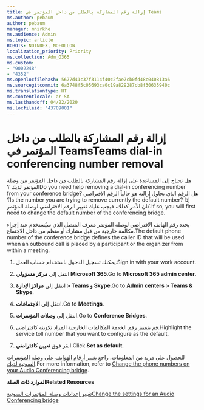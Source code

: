 ```yaml
---
title: إزالة رقم المشاركة بالطلب من داخل المؤتمر في Teams
ms.author: pebaum
author: pebaum
manager: mnirkhe
ms.audience: Admin
ms.topic: article
ROBOTS: NOINDEX, NOFOLLOW
localization_priority: Priority
ms.collection: Adm_O365
ms.custom:
- "9002248"
- "4352"
ms.openlocfilehash: 5677d41c37f3114f40c2fae7cb0fd48c040813a6
ms.sourcegitcommit: 6a3748f5c05693ca0c19a829287cb8f30635940c
ms.translationtype: HT
ms.contentlocale: ar-SA
ms.lasthandoff: 04/22/2020
ms.locfileid: "43789001"
---
```

# <a name="teams-dial-in-conferencing-number-removal"></a><span data-ttu-id="07ebe-102">إزالة رقم المشاركة بالطلب من داخل المؤتمر في Teams</span><span class="sxs-lookup"><span data-stu-id="07ebe-102">Teams dial-in conferencing number removal</span></span>

<span data-ttu-id="07ebe-103">هل تحتاج إلى المساعدة على إزالة رقم المشاركة بالطلب من داخل المؤتمر من وصلة المؤتمر لديك ؟</span><span class="sxs-lookup"><span data-stu-id="07ebe-103">Do you need help removing a dial-in conferencing number from your conference bridge?</span></span> <span data-ttu-id="07ebe-104">هل الرقم الذي تحاول إزالته هو حالياً الرقم الافتراضي ؟</span><span class="sxs-lookup"><span data-stu-id="07ebe-104">Is the number you are trying to remove currently the default number?</span></span> <span data-ttu-id="07ebe-105">إذا كان الأمر كذلك، فيجب عليك تغيير الرقم الافتراضي لوصلة المؤتمر.</span><span class="sxs-lookup"><span data-stu-id="07ebe-105">If so, you will first need to change the default number of the conferencing bridge.</span></span>

<span data-ttu-id="07ebe-106">يحدد رقم الهاتف الافتراضي لوصلة المؤتمر معرف المتصل الذي سيُستخدم عند إجراء مكالمة خارجية من قبل مشارك أو منظم من داخل الاجتماع.</span><span class="sxs-lookup"><span data-stu-id="07ebe-106">The default phone number of the conference bridge defines the caller ID that will be used when an outbound call is placed by a participant or the organizer from within a meeting.</span></span>

1. <span data-ttu-id="07ebe-107">يمكنك تسجيل الدخول باستخدام حساب العمل.</span><span class="sxs-lookup"><span data-stu-id="07ebe-107">Sign in with your work account.</span></span>

2. <span data-ttu-id="07ebe-108">انتقل إلى **مركز مسؤولي Microsoft 365**.</span><span class="sxs-lookup"><span data-stu-id="07ebe-108">Go to **Microsoft 365 admin center**.</span></span>

3. <span data-ttu-id="07ebe-109">انتقل إلى **مراكز الإدارة > Teams و Skype**.</span><span class="sxs-lookup"><span data-stu-id="07ebe-109">Go to **Admin centers > Teams & Skype**.</span></span>

4. <span data-ttu-id="07ebe-110">انتقل إلى **الاجتماعات**.</span><span class="sxs-lookup"><span data-stu-id="07ebe-110">Go to **Meetings**.</span></span>

5. <span data-ttu-id="07ebe-111">انتقل إلى **وصلات المؤتمرات**.</span><span class="sxs-lookup"><span data-stu-id="07ebe-111">Go to **Conference Bridges**.</span></span>

6. <span data-ttu-id="07ebe-112">قم بتمييز رقم الخدمة المكالمات الخارجية المراد تكوينه كافتراضي.</span><span class="sxs-lookup"><span data-stu-id="07ebe-112">Highlight the service toll number that you want to configure as the default.</span></span>

7. <span data-ttu-id="07ebe-113">انقر فوق **تعيين كافتراضي**.</span><span class="sxs-lookup"><span data-stu-id="07ebe-113">Click **Set as default**.</span></span>

<span data-ttu-id="07ebe-114">للحصول على مزيد من المعلومات، راجع [تغيير أرقام الهواتف على وصلة المؤتمرات الصوتية لديك](https://docs.microsoft.com/microsoftteams/change-the-phone-numbers-on-your-audio-conferencing-bridge).</span><span class="sxs-lookup"><span data-stu-id="07ebe-114">For more information, refer to [Change the phone numbers on your Audio Conferencing bridge](https://docs.microsoft.com/microsoftteams/change-the-phone-numbers-on-your-audio-conferencing-bridge).</span></span>

<span data-ttu-id="07ebe-115">**الموارد ذات الصلة**</span><span class="sxs-lookup"><span data-stu-id="07ebe-115">**Related Resources**</span></span>

[<span data-ttu-id="07ebe-116">تغيير إعدادات وصلة المؤتمرات الصوتية</span><span class="sxs-lookup"><span data-stu-id="07ebe-116">Change the settings for an Audio Conferencing bridge</span></span>](https://docs.microsoft.com/microsoftteams/change-the-settings-for-an-audio-conferencing-bridge)
